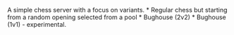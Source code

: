 A simple chess server with a focus on variants. 
    * Regular chess but starting from a random opening selected from a pool
    * Bughouse (2v2)
    * Bughouse (1v1) - experimental.
